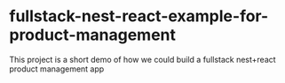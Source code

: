 # fullstack-nest-react-example-for-product-management
This project is a short demo of how we could build a fullstack nest+react product management app
